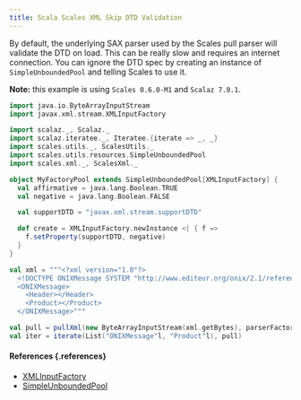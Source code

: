 ```yaml
---
title: Scala Scales XML Skip DTD Validation
---
```


By default, the underlying SAX parser used by the Scales pull parser will validate 
the DTD on load. This can be really slow and requires an internet connection.
You can ignore the DTD spec by creating an instance of `SimpleUnboundedPool`
and telling Scales to use it.

<!--more-->

**Note:** this example is using `Scales 0.6.0-M1` and `Scalaz 7.0.1`.

``` {.scala .numberLines}
import java.io.ByteArrayInputStream
import javax.xml.stream.XMLInputFactory

import scalaz._, Scalaz._
import scalaz.iteratee._, Iteratee.{iterate => _, _}
import scales.utils._, ScalesUtils._
import scales.utils.resources.SimpleUnboundedPool
import scales.xml._, ScalesXml._

object MyFactoryPool extends SimpleUnboundedPool[XMLInputFactory] {
  val affirmative = java.lang.Boolean.TRUE
  val negative = java.lang.Boolean.FALSE

  val supportDTD = "javax.xml.stream.supportDTD"

  def create = XMLInputFactory.newInstance <| { f =>
    f.setProperty(supportDTD, negative)
  }
}

val xml = """<?xml version="1.0"?>
  <!DOCTYPE ONIXMessage SYSTEM "http://www.editeur.org/onix/2.1/reference/onix-international.dtd">
  <ONIXMessage>
    <Header></Header>
    <Product></Product>
  </ONIXMessage>"""

val pull = pullXml(new ByteArrayInputStream(xml.getBytes), parserFactoryPool = MyFactoryPool)
val iter = iterate(List("ONIXMessage"l, "Product"l), pull)
```

#### References {.references}

* [XMLInputFactory](http://docs.oracle.com/javaee/5/api/javax/xml/stream/XMLInputFactory.html)
* [SimpleUnboundedPool](https://github.com/chris-twiner/scalesXml/blob/release/0.6.0/core/src/main/scala/scales/utils/resources/Resources.scala)
